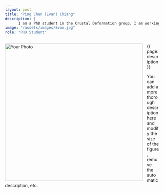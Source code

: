 ```yaml
---
layout: post
title: "Ping Chen (Evan) Chiang"
description: |
      I am a PhD student in the Crustal Deformation group. I am working on reconciling long-term and present-day deformation in Taiwan through modelign and inversions of geodetic data and other measures of longer term uplift. This work is examining mountain building processes from geologic, to geomorphic, to present-day time scales. 
image: "/assets/images/Evan.jpg"
role: "PHD Student"
---
```


<img src="{{ page.image }}" alt="Your Photo" width="450" style="float:left; margin-right:15px;">

{{ page.description}}

You can add a more thorough description here and modify the size of the figure, remove the automatic description, etc.
